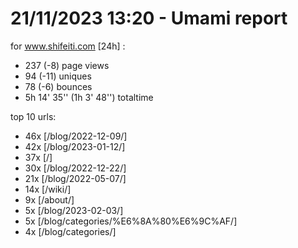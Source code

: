 # 21/11/2023 13:20 - Umami report
for www.shifeiti.com [24h] :

 - 237 (-8) page views
 - 94 (-11) uniques
 - 78 (-6) bounces
 - 5h 14' 35'' (1h 3' 48'') totaltime


top 10 urls:
 - 46x [/blog/2022-12-09/]
 - 42x [/blog/2023-01-12/]
 - 37x [/]
 - 30x [/blog/2022-12-22/]
 - 21x [/blog/2022-05-07/]
 - 14x [/wiki/]
 - 9x [/about/]
 - 5x [/blog/2023-02-03/]
 - 5x [/blog/categories/%E6%8A%80%E6%9C%AF/]
 - 4x [/blog/categories/]


